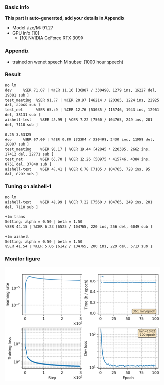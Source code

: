 ### Basic info

**This part is auto-generated, add your details in Appendix**

* Model size/M: 91.27
* GPU info \[10\]
  * \[10\] NVIDIA GeForce RTX 3090

### Appendix

* trained on wenet speech M subset (1000 hour speech)

### Result
```
no lm
dev     %SER 71.07 | %CER 11.16 [36887 / 330498, 1279 ins, 16227 del, 19381 sub ]
test_meeting  %SER 91.77 | %CER 20.97 [46214 / 220385, 1224 ins, 22925 del, 22065 sub ]
test_net      %SER 65.49 | %CER 12.76 [53035 / 415746, 1943 ins, 12961 del, 38131 sub ]
aishell-test    %SER 49.99 | %CER 7.22 [7560 / 104765, 249 ins, 201 del, 7110 sub ] 

0.25 3.53125
dev     %SER 67.00 | %CER 9.80 [32384 / 330498, 2439 ins, 11058 del, 18887 sub ]
test_meeting    %SER 91.17 | %CER 19.44 [42845 / 220385, 2662 ins, 17412 del, 22771 sub ]
test_net        %SER 63.70 | %CER 12.26 [50975 / 415746, 4384 ins, 8751 del, 37840 sub ]
aishell-test    %SER 47.41 | %CER 6.78 [7105 / 104765, 728 ins, 95 del, 6282 sub ]
```

### Tuning on aishell-1

```
no lm
aishell-test    %SER 49.99 | %CER 7.22 [7560 / 104765, 249 ins, 201 del, 7110 sub ]

+lm trans
Setting: alpha = 0.50 | beta = 1.50
%SER 44.15 | %CER 6.23 [6525 / 104765, 220 ins, 256 del, 6049 sub ]

+lm aishell
Setting: alpha = 0.50 | beta = 1.50
%SER 41.54 | %CER 5.86 [6142 / 104765, 200 ins, 229 del, 5713 sub ]
```

### Monitor figure
![monitor](./monitor.png)
